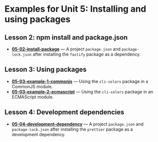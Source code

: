# Examples for Unit 5: Installing and using packages

## Lesson 2: npm install and package.json

- **[05-02-install-package](05-02-install-package/)** — A project `package.json` and `package-lock.json` after installing the `fastify` package as a dependency.

## Lesson 3: Using packages

- **[05-03-example-1-commonjs](05-03-example-1-commonjs/)** — Using the `cli-colors` package in a CommonJS module.
- **[05-03-example-2-ecmascript](05-03-example-2-ecmascript/)** — Using the `cli-colors` package in an ECMAScript module.

## Lesson 4: Development dependencies

- **[05-04-development-dependency](05-04-development-dependency/)** — A project `package.json` and `package-lock.json` after installing the `prettier` package as a development dependency.
